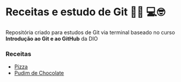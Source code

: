 # Receitas e estudo de Git :man_cook: :computer::nerd_face:
Repositória criado para estudos de Git via terminal baseado no curso **Introdução ao Git e ao GitHub** da DIO
### Receitas
 - [Pizza](https://github.com/Martvie/Livro-de-receitas/blob/master/receitas/pizza.md)
 - [Pudim de Chocolate](https://github.com/Martvie/Livro-de-receitas/blob/master/Receitas/Pudim.md)